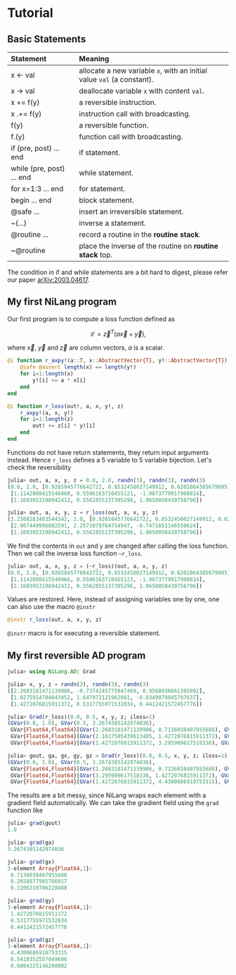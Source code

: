 # Tutorial

## Basic Statements

| Statement                 | Meaning                                                      |
| :------------------------ | :----------------------------------------------------------- |
| x ← val                   | allocate a new variable `x`, with an initial value `val` (a constant). |
| x → val                   | deallocate variable `x` with content `val`.                  |
| x += f(y)                 | a reversible instruction.                                    |
| x .+= f(y)                | instruction call with broadcasting.                          |
| f(y)                      | a reversible function.                                       |
| f.(y)                     | function call with broadcasting.                             |
| if (pre, post) ... end    | if statement.                                                |
| while (pre, post) ... end | while statement.                                             |
| for x=1:3 ... end         | for statement.                                               |
| begin ... end             | block statement.                                             |
| @safe ...                 | insert an irreversible statement.                            |
| ~(...)                    | inverse a statement.                                         |
| @routine ...              | record a routine in the **routine stack**.                   |
| ~@routine                 | place the inverse of the routine on **routine stack** top.   |

The condition in if and while statements are a bit hard to digest, please refer our paper [arXiv:2003.04617](https://arxiv.org/abs/2003.04617).

## My first NiLang program

Our first program is to compute a loss function defined as

$$
\mathcal{L} = {\vec z}^T(a\vec{x} + \vec{y}),
$$

where $\vec x$, $\vec y$ and $\vec{z}$ are column vectors, $a$ is a scalar.

```julia
@i function r_axpy!(a::T, x::AbstractVector{T}, y!::AbstractVector{T}) where T
    @safe @assert length(x) == length(y!)
    for i=1:length(x)
        y![i] += a * x[i]
    end
end

@i function r_loss(out!, a, x, y!, z)
    r_axpy!(a, x, y!)
    for i=1:length(z)
    	out! += z[i] * y![i]
    end
end
```

Functions do not have return statements, they return input arguments instead.
Hence `r_loss` defines a 5 variable to 5 variable bijection.
Let's check the reversibility
```julia
julia> out, a, x, y, z = 0.0, 2.0, randn(3), randn(3), randn(3)
(0.0, 2.0, [0.9265845776642722, 0.8532458027149912, 0.6201064385679095],
 [1.1142808415540468, 0.5506163710455121, -1.9873779917908814],
 [1.1603953198942412, 0.5562855137395296, 1.9650050430758796])

julia> out, a, x, y, z = r_loss(out, a, x, y, z)
(3.2308283403544342, 2.0, [0.9265845776642722, 0.8532458027149912, 0.6201064385679095],
 [2.967449996882591, 2.2571079764754947, -0.7471651146550624],
 [1.1603953198942412, 0.5562855137395296, 1.9650050430758796])
```

We find the contents in `out` and `y` are changed after calling the loss function.
Then we call the inverse loss function `~r_loss`.

```julia
julia> out, a, x, y, z = (~r_loss)(out, a, x, y, z)
(0.0, 2.0, [0.9265845776642722, 0.8532458027149912, 0.6201064385679095],
 [1.1142808415540466, 0.5506163710455123, -1.9873779917908814],
 [1.1603953198942412, 0.5562855137395296, 1.9650050430758796])
```

Values are restored. Here, instead of assigning variables one by one,
one can also use the macro `@instr`
```julia
@instr r_loss(out, a, x, y, z)
```
`@instr` macro is for executing a reversible statement.

## My first reversible AD program

```julia
julia> using NiLang.AD: Grad

julia> x, y, z = randn(3), randn(3), randn(3)
([2.2683181471139906, -0.7374245775047469, 0.9568936661385092],
 [1.0275914704043452, 1.647972121962081, -0.8349079845797637],
 [1.4272076815911372, 0.5317755971532034, 0.4412421572457776])

julia> Grad(r_loss)(0.0, 0.5, x, y, z; iloss=1)
(GVar(0.0, 1.0), GVar(0.5, 3.2674385142974036),
 GVar{Float64,Float64}[GVar(2.2683181471139906, 0.7136038407955686), GVar(-0.7374245775047469, 0.2658877985766017), GVar(0.9568936661385092, 0.2206210786228888)],
 GVar{Float64,Float64}[GVar(2.1617505439613405, 1.4272076815911372), GVar(1.2792598332097076, 0.5317755971532034), GVar(-0.35646115151050906, 0.4412421572457776)],
 GVar{Float64,Float64}[GVar(1.4272076815911372, 3.295909617518336), GVar(0.5317755971532034, 0.9105475444573341), GVar(0.4412421572457776, 0.12198568155874556)])

julia> gout, ga, gx, gy, gz = Grad(r_loss)(0.0, 0.5, x, y, z; iloss=1)
(GVar(0.0, 1.0), GVar(0.5, 3.2674385142974036),
 GVar{Float64,Float64}[GVar(2.2683181471139906, 0.7136038407955686), GVar(-0.7374245775047469, 0.2658877985766017), GVar(0.9568936661385092, 0.2206210786228888)],
 GVar{Float64,Float64}[GVar(3.295909617518336, 1.4272076815911372), GVar(0.9105475444573341, 0.5317755971532034), GVar(0.12198568155874556, 0.4412421572457776)],
 GVar{Float64,Float64}[GVar(1.4272076815911372, 4.4300686910753315), GVar(0.5317755971532034, 0.5418352557049606), GVar(0.4412421572457776, 0.6004325146280002)])
```

The results are a bit messy, since NiLang wraps each element with a gradient field automatically. We can take the gradient field using the `grad` function like

```julia
julia> grad(gout)
1.0

julia> grad(ga)
3.2674385142974036

julia> grad(gx)
3-element Array{Float64,1}:
 0.7136038407955686
 0.2658877985766017
 0.2206210786228888

julia> grad(gy)
3-element Array{Float64,1}:
 1.4272076815911372
 0.5317755971532034
 0.4412421572457776

julia> grad(gz)
3-element Array{Float64,1}:
 4.4300686910753315
 0.5418352557049606
 0.6004325146280002
```
